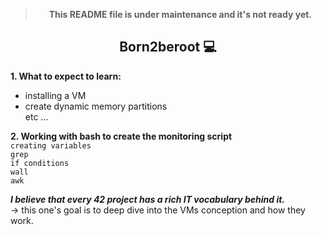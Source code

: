 <div align="center">

>**This README file is under maintenance and it's not ready yet.**
## Born2beroot 💻

</div>


**1. What to expect to learn:**  
+ installing a VM
+ create dynamic memory partitions  
etc ...

**2. Working with bash to create the monitoring script**  
`creating variables`  
`grep`  
`if conditions`  
`wall`  
`awk`

***I believe that every 42 project has a rich IT vocabulary behind it.***  
-> this one's goal is to deep dive into the VMs conception and how they work.

